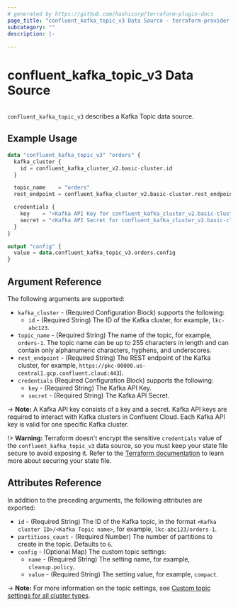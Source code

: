 ```yaml
---
# generated by https://github.com/hashicorp/terraform-plugin-docs
page_title: "confluent_kafka_topic_v3 Data Source - terraform-provider-confluent"
subcategory: ""
description: |-
  
---
```


# confluent_kafka_topic_v3 Data Source

<img src="https://img.shields.io/badge/Lifecycle%20Stage-Public%20Preview-%2300afba" alt="">

`confluent_kafka_topic_v3` describes a Kafka Topic data source.

## Example Usage

```terraform
data "confluent_kafka_topic_v3" "orders" {
  kafka_cluster {
    id = confluent_kafka_cluster_v2.basic-cluster.id
  }

  topic_name    = "orders"
  rest_endpoint = confluent_kafka_cluster_v2.basic-cluster.rest_endpoint

  credentials {
    key    = "<Kafka API Key for confluent_kafka_cluster_v2.basic-cluster>"
    secret = "<Kafka API Secret for confluent_kafka_cluster_v2.basic-cluster>"
  }
}

output "config" {
  value = data.confluent_kafka_topic_v3.orders.config
}

```

<!-- schema generated by tfplugindocs -->
## Argument Reference

The following arguments are supported:

- `kafka_cluster` - (Required Configuration Block) supports the following:
  - `id` - (Required String) The ID of the Kafka cluster, for example, `lkc-abc123`.
- `topic_name` - (Required String) The name of the topic, for example, `orders-1`. The topic name can be up to 255 characters in length and can contain only alphanumeric characters, hyphens, and underscores.
- `rest_endpoint` - (Required String) The REST endpoint of the Kafka cluster, for example, `https://pkc-00000.us-central1.gcp.confluent.cloud:443`).
- `credentials` (Required Configuration Block) supports the following:
    - `key` - (Required String) The Kafka API Key.
    - `secret` - (Required String) The Kafka API Secret.

-> **Note:** A Kafka API key consists of a key and a secret. Kafka API keys are required to interact with Kafka clusters in Confluent Cloud. Each Kafka API key is valid for one specific Kafka cluster.

!> **Warning:** Terraform doesn't encrypt the sensitive `credentials` value of the `confluent_kafka_topic_v3` data source, so you must keep your state file secure to avoid exposing it. Refer to the [Terraform documentation](https://www.terraform.io/docs/language/state/sensitive-data.html) to learn more about securing your state file.

## Attributes Reference

In addition to the preceding arguments, the following attributes are exported:

- `id` - (Required String) The ID of the Kafka topic, in the format `<Kafka cluster ID>/<Kafka Topic name>`, for example, `lkc-abc123/orders-1`.
- `partitions_count` - (Required Number) The number of partitions to create in the topic. Defaults to `6`.
- `config` - (Optional Map) The custom topic settings:
    - `name` - (Required String) The setting name, for example, `cleanup.policy`.
    - `value` - (Required String) The setting value, for example, `compact`.

-> **Note:** For more information on the topic settings, see [Custom topic settings for all cluster types](https://docs.confluent.io/cloud/current/clusters/broker-config.html#custom-topic-settings-for-all-cluster-types).
